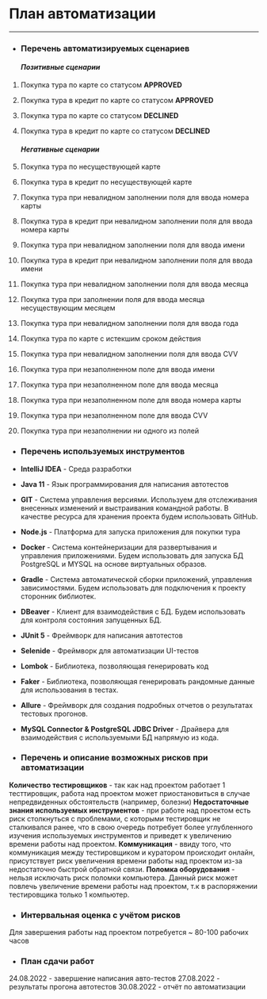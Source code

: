 # План автоматизации 

* **

* ### Перечень автоматизируемых сценариев
    
    #### *Позитивные сценарии*
1. Покупка тура по карте со статусом **APPROVED**
2. Покупка тура в кредит по карте со статусом **APPROVED**
3. Покупка тура по карте со статусом **DECLINED**
4. Покупка тура в кредит по карте со статусом **DECLINED**

   #### *Негативные сценарии*
1. Покупка тура по несуществующей карте
2. Покупка тура в кредит по несуществующей карте
3. Покупка тура при невалидном заполнении поля для ввода номера карты
4. Покупка тура в кредит при невалидном заполнении поля для ввода номера карты
5. Покупка тура при невалидном заполнении поля для ввода имени
6. Покупка тура в кредит при невалидном заполнении поля для ввода имени
7. Покупка тура при невалидном заполнении поля для ввода месяца
8. Покупка тура при заполнении поля для ввода месяца несуществующим месяцем
9. Покупка тура при невалидном заполнении поля для ввода года
10. Покупка тура по карте с истекшим сроком действия
11. Покупка тура при невалидном заполнении поля для ввода CVV
12. Покупка тура при незаполненном поле для ввода имени
13. Покупка тура при незаполненном поле для ввода месяца
14. Покупка тура при незаполненном поле для ввода номера карты
15. Покупка тура при незаполненном поле для ввода CVV
16. Покупка тура при незаполнении ни одного из полей

* ### Перечень используемых инструментов

* **IntelliJ IDEA** - Среда разработки
* **Java 11** - Язык программирования для написания автотестов
* **GIT** - Система управления версиями. Используем для отслеживания внесенных изменений и выстраивания командной работы. В качестве ресурса для хранения проекта будем использовать GitHub.
* **Node.js** - Платформа для запуска приложения для покупки тура
* **Docker** - Система контейнеризации для развертывания и управления приложениями. Будем использовать для запуска БД PostgreSQL и MYSQL на основе виртуальных образов.
* **Gradle** - Система автоматической сборки приложений, управления зависимостями. Будем использовать для подключения к проекту сторонник библиотек.
* **DBeaver** - Клиент для взаимодействия с БД. Будем использовать для контроля состояния запущенных БД.
* **JUnit 5** - Фреймворк для написания автотестов
* **Selenide** - Фреймворк для автоматизации UI-тестов
* **Lombok** - Библиотека, позволяющая генерировать код
* **Faker** - Библиотека, позволяющая генерировать рандомные данные для использования в тестах.
* **Allure** - Фреймворк для создания подробных отчетов о результатах тестовых прогонов.
* **MySQL Connector & PostgreSQL JDBC Driver** - Драйвера для взаимодействия с используемыми БД напрямую из кода.

* ### Перечень и описание возможных рисков при автоматизации

**Количество тестировщиков** - так как над проектом работает 1 тесттировщик, работа над проектом может приостановиться в случае непредвиденных обстоятельств (например, болезни)
**Недостаточные знания используемых инструментов** - при работе над проектом есть риск столкнуться с проблемами, с которыми тестировщик не сталкивался ранее, что в свою очередь потребует более углубленного изучения используемых инструментов и приведет к увеличению времени работы над проектом.
**Коммуникация** - ввиду того, что коммуникация между тестировщиком и куратором происходит онлайн, присутствует риск увеличения времени работы над проектом из-за недостаточно быстрой обратной связи.
**Поломка оборудования** - нельзя исключать риск поломки компьютера. Данный риск может повлечь увеличение времени работы над проектом, т.к в распоряжении тестировщика только 1 компьютер.

* ### Интервальная оценка с учётом рисков

Для завершения работы над проектом потребуется ~ 80-100 рабочих часов

* ### План сдачи работ
24.08.2022 - завершение написания авто-тестов
27.08.2022 - результаты прогона автотестов
30.08.2022 - отчёт по автоматизации